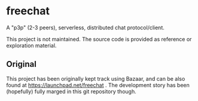 freechat
========

A "p3p" (2-3 peers), serverless, distributed chat protocol/client.

This project is not maintained. The source code is provided as reference or exploration material.

## Original

This project has been originally kept track using Bazaar, and can be also found at https://launchpad.net/freechat .
The development story has been (hopefully) fully marged in this git repository though.
